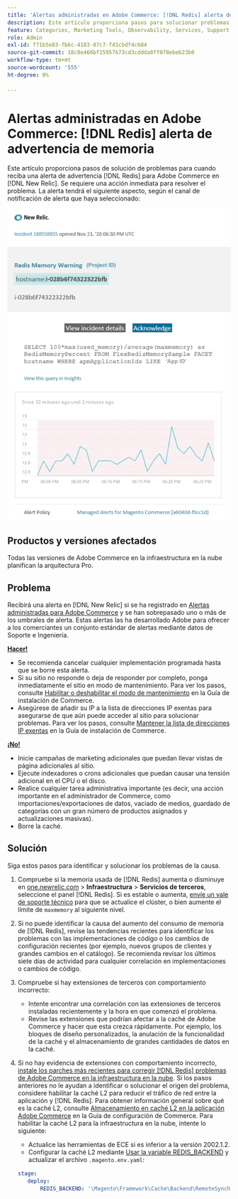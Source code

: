 ```yaml
---
title: 'Alertas administradas en Adobe Commerce: [!DNL Redis] alerta de advertencia de memoria'
description: Este artículo proporciona pasos para solucionar problemas cuando recibe una alerta de advertencia  [!DNL Redis] para Adobe Commerce en [!DNL New Relic]. Se requiere una acción inmediata.
feature: Categories, Marketing Tools, Observability, Services, Support, Tools and External Services, Variables
role: Admin
exl-id: f71b5e83-fb6c-4183-87c7-f41cbdf4c684
source-git-commit: 18c8e466bf15957b73cd3cddda8ff078ebeb23b0
workflow-type: tm+mt
source-wordcount: '555'
ht-degree: 0%

---
```


# Alertas administradas en Adobe Commerce: [!DNL Redis] alerta de advertencia de memoria

Este artículo proporciona pasos de solución de problemas para cuando reciba una alerta de advertencia [!DNL Redis] para Adobe Commerce en [!DNL New Relic]. Se requiere una acción inmediata para resolver el problema. La alerta tendrá el siguiente aspecto, según el canal de notificación de alerta que haya seleccionado:

![new_relic_redis_memory_warning.png](../../assets/managed-alerts/new_relic_redis_memory_warning.png)

## Productos y versiones afectados

Todas las versiones de Adobe Commerce en la infraestructura en la nube planifican la arquitectura Pro.

## Problema

Recibirá una alerta en [!DNL New Relic] si se ha registrado en [Alertas administradas para Adobe Commerce](managed-alerts-for-magento-commerce.md) y se han sobrepasado uno o más de los umbrales de alerta. Estas alertas las ha desarrollado Adobe para ofrecer a los comerciantes un conjunto estándar de alertas mediante datos de Soporte e Ingeniería.

**<u>Hacer!</u>**

* Se recomienda cancelar cualquier implementación programada hasta que se borre esta alerta.
* Si su sitio no responde o deja de responder por completo, ponga inmediatamente el sitio en modo de mantenimiento. Para ver los pasos, consulte [Habilitar o deshabilitar el modo de mantenimiento](https://experienceleague.adobe.com/es/docs/commerce-operations/installation-guide/tutorials/maintenance-mode) en la Guía de instalación de Commerce.
* Asegúrese de añadir su IP a la lista de direcciones IP exentas para asegurarse de que aún puede acceder al sitio para solucionar problemas. Para ver los pasos, consulte [Mantener la lista de direcciones IP exentas](https://experienceleague.adobe.com/es/docs/commerce-operations/installation-guide/tutorials/maintenance-mode#maintain-the-list-of-exempt-ip-addresses) en la Guía de instalación de Commerce.

**<u>¡No!</u>**

* Inicie campañas de marketing adicionales que puedan llevar vistas de página adicionales al sitio.
* Ejecute indexadores o crons adicionales que puedan causar una tensión adicional en el CPU o el disco.
* Realice cualquier tarea administrativa importante (es decir, una acción importante en el administrador de Commerce, como importaciones/exportaciones de datos, vaciado de medios, guardado de categorías con un gran número de productos asignados y actualizaciones masivas).
* Borre la caché.

## Solución

Siga estos pasos para identificar y solucionar los problemas de la causa.

1. Compruebe si la memoria usada de [!DNL Redis] aumenta o disminuye en [one.newrelic.com](https://login.newrelic.com/login) > **Infraestructura** > **Servicios de terceros**, seleccione el panel [!DNL Redis]. Si es estable o aumenta, [envíe un vale de soporte técnico](https://experienceleague.adobe.com/es/docs/commerce-knowledge-base/kb/help-center-guide/magento-help-center-user-guide#support-case) para que se actualice el clúster, o bien aumente el límite de `maxmemory` al siguiente nivel.
1. Si no puede identificar la causa del aumento del consumo de memoria de [!DNL Redis], revise las tendencias recientes para identificar los problemas con las implementaciones de código o los cambios de configuración recientes (por ejemplo, nuevos grupos de clientes y grandes cambios en el catálogo). Se recomienda revisar los últimos siete días de actividad para cualquier correlación en implementaciones o cambios de código.
1. Compruebe si hay extensiones de terceros con comportamiento incorrecto:
   * Intente encontrar una correlación con las extensiones de terceros instaladas recientemente y la hora en que comenzó el problema.
   * Revise las extensiones que podrían afectar a la caché de Adobe Commerce y hacer que esta crezca rápidamente. Por ejemplo, los bloques de diseño personalizados, la anulación de la funcionalidad de la caché y el almacenamiento de grandes cantidades de datos en la caché.
1. Si no hay evidencia de extensiones con comportamiento incorrecto, [instale los parches más recientes para corregir [!DNL Redis] problemas de Adobe Commerce en la infraestructura en la nube](https://experienceleague.adobe.com/es/docs/commerce-knowledge-base/kb/troubleshooting/miscellaneous/install-latest-patches-to-fix-magento-redis-issues). Si los pasos anteriores no le ayudan a identificar o solucionar el origen del problema, considere habilitar la caché L2 para reducir el tráfico de red entre la aplicación y [!DNL Redis]. Para obtener información general sobre qué es la caché L2, consulte [Almacenamiento en caché L2 en la aplicación Adobe Commerce](https://experienceleague.adobe.com/es/docs/commerce-operations/configuration-guide/cache/level-two-cache) en la Guía de configuración de Commerce. Para habilitar la caché L2 para la infraestructura en la nube, intente lo siguiente:
   * Actualice las herramientas de ECE si es inferior a la versión 2002.1.2.
   * Configurar la caché L2 mediante [Usar la variable REDIS\_BACKEND](https://experienceleague.adobe.com/es/docs/commerce-on-cloud/user-guide/configure/env/stage/variables-deploy#redis_backend) y actualizar el archivo `.magento.env.yaml`:

   ```yaml
   stage:
      deploy:
          REDIS_BACKEND: '\Magento\Framework\Cache\Backend\RemoteSynchronizedCache'
   ```
